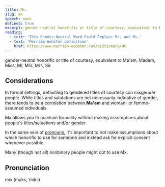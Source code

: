 ```yaml
---
title: Mx.
slug: mx
speech: noun
defined: true
excerpt: gender-neutral honorific or title of courtesy, equivalent to Ma'am, Madam, Miss, Mr, Mrs, Mrs, Sir.
reading:
  - text: 'This Gender-Neutral Word Could Replace Mr. and Ms.'
  - text: 'Merriam-Webster definition'
    href: https://www.merriam-webster.com/dictionary/MX
---
```


gender-neutral honorific or title of courtesy, equivalent to Ma'am, Madam, Miss, Mr, Mrs, Mrs, Sir.

## Considerations

In formal settings, defaulting to gendered titles of courtesy can misgender people. While titles and salutations are not necessarily indicative of gender, there tends to be a corrolation between **Ma'am** and woman- or femme-assumed individuals.

Mx allows you to maintain formality without making assumptions about people's titles/saluations and/or gender.

In the same vein of [pronouns](/definitions/pronouns), it's important to not make assumptions about which honorific to use for someone and instead ask for explicit consent whenever possible.

Many (though not all) nonbinary people might opt to use Mx.

## Pronunciation

mix (məks, ˈmiks)
